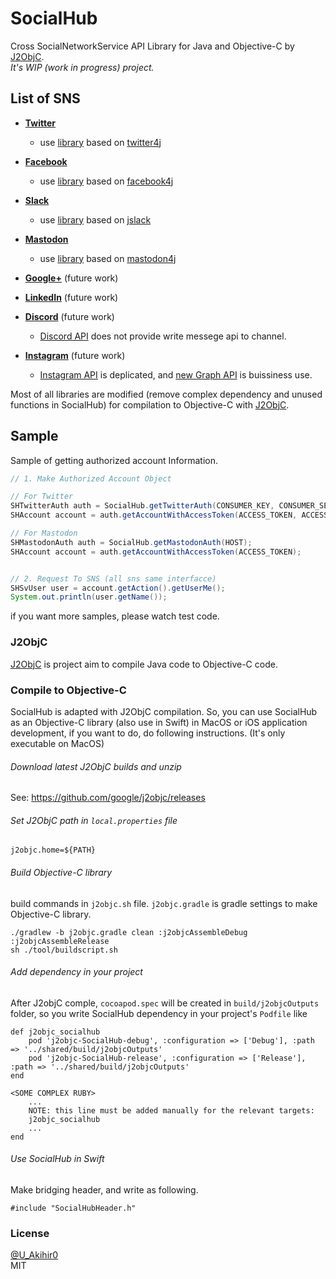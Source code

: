# SocialHub

Cross SocialNetworkService API Library for Java and Objective-C by [J2ObjC].   
*It's WIP (work in progress) project.*

## List of SNS

* [**Twitter**](https://twitter.com/)
  * use [library](https://github.com/uakihir0/twitter4j) based on [twitter4j](https://github.com/yusuke/twitter4j)
* [**Facebook**](https://www.facebook.com/)
  * use [library](https://github.com/uakihir0/facebook4j) based on [facebook4j](https://github.com/roundrop/facebook4j)
* [**Slack**](https://slack.com/)
  * use [library](https://github.com/uakihir0/jslack) based on [jslack](https://github.com/seratch/jslack)
* [**Mastodon**](https://github.com/tootsuite/mastodon)
  * use [library](https://github.com/uakihir0/mastodon4j) based on [mastodon4j](https://github.com/hecateball/mastodon4j)


* [**Google+**]() (future work)
* [**LinkedIn**]() (future work)

* [**Discord**]() (future work)
  * [Discord API](https://discordapp.com) does not provide write messege api to channel.
* [**Instagram**]() (future work)
  * [Instagram API](https://www.instagram.com/developer/) is deplicated, and [new Graph API](https://developers.facebook.com/products/instagram/) is buissiness use.


Most of all libraries are modified (remove complex dependency and unused functions in SocialHub) for compilation to Objective-C with [J2ObjC].

## Sample
Sample of getting authorized account Information.

```java
// 1. Make Authorized Account Object

// For Twitter
SHTwitterAuth auth = SocialHub.getTwitterAuth(CONSUMER_KEY, CONSUMER_SECRET);
SHAccount account = auth.getAccountWithAccessToken(ACCESS_TOKEN, ACCESS_SECRET);

// For Mastodon
SHMastodonAuth auth = SocialHub.getMastodonAuth(HOST);
SHAccount account = auth.getAccountWithAccessToken(ACCESS_TOKEN);


// 2. Request To SNS (all sns same interfacce)
SHSvUser user = account.getAction().getUserMe();
System.out.println(user.getName());
```

if you want more samples, please watch test code.

### J2ObjC

[J2ObjC] is project aim to compile Java code to Objective-C code.

### Compile to Objective-C
SocialHub is adapted with J2ObjC compilation. So, you can use SocialHub as an Objective-C library (also use in Swift) in MacOS or iOS application development, if you want to do, do following instructions. (It's only executable on MacOS)

###### Download latest J2ObjC builds and unzip
See: https://github.com/google/j2objc/releases

###### Set J2ObjC path in ```local.properties``` file
```shell
j2objc.home=${PATH}
```

###### Build Objective-C library
build commands in ```j2objc.sh``` file. ```j2objc.gradle``` is gradle settings to make Objective-C library.

```shell
./gradlew -b j2objc.gradle clean :j2objcAssembleDebug :j2objcAssembleRelease
sh ./tool/buildscript.sh
```

###### Add dependency in your project
After J2objC comple, ```cocoapod.spec``` will be created in ```build/j2objcOutputs``` folder, so you write SocialHub dependency in your project's ```Podfile``` like

```
def j2objc_socialhub
    pod 'j2objc-SocialHub-debug', :configuration => ['Debug'], :path => '../shared/build/j2objcOutputs'
    pod 'j2objc-SocialHub-release', :configuration => ['Release'], :path => '../shared/build/j2objcOutputs'
end

<SOME COMPLEX RUBY>
    ...
    NOTE: this line must be added manually for the relevant targets:
    j2objc_socialhub
    ...
end
```

###### Use SocialHub in Swift
Make bridging header, and write as following.

```
#include "SocialHubHeader.h"
```

### License
[@U_Akihir0](https://twitter.com/U_AKihir0)  
MIT


  [J2ObjC]: https://developers.google.com/j2objc/

